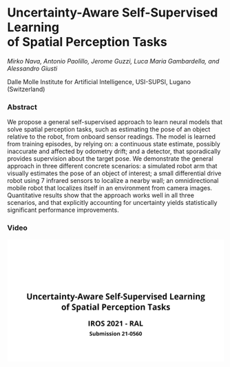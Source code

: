 # Uncertainty-Aware Self-Supervised Learning <br> of Spatial Perception Tasks

*Mirko Nava, Antonio Paolillo, Jerome Guzzi, Luca Maria Gambardella, and Alessandro Giusti*

Dalle Molle Institute for Artificial Intelligence, USI-SUPSI, Lugano (Switzerland)

### Abstract

We propose a general self-supervised approach to learn neural models that solve spatial perception tasks, such as estimating the pose of an object relative to the robot, from onboard sensor readings.
The model is learned from training episodes, by relying on: a continuous state estimate, possibly inaccurate and affected by odometry drift; and a detector, that sporadically provides supervision about the target pose.
We demonstrate the general approach in three different concrete scenarios: a simulated robot arm that visually estimates the pose of an object of interest; a small differential drive robot using 7 infrared sensors to localize a nearby wall; an omnidirectional mobile robot that localizes itself in an environment from camera images.
Quantitative results show that the approach works well in all three scenarios, and that explicitly accounting for uncertainty yields statistically significant performance improvements.

### Video
[![Uncertainty-Aware Self-Supervised Learning of Spatial Perception Tasks](https://github.com/idsia-robotics/uncertainty-aware-ssl-spatial-perception/blob/main/video/video.png)](https://youtu.be/QDf9LDDiqB4)
